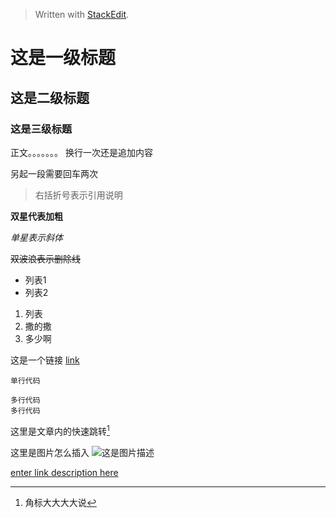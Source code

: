 
> Written with [StackEdit](https://stackedit.io/).

# 这是一级标题

## 这是二级标题

### 这是三级标题


正文。。。。。。。
换行一次还是追加内容


另起一段需要回车两次

> 右括折号表示引用说明

**双星代表加粗**

*单星表示斜体* 

~~双波浪表示删除线~~


- 列表1
- 列表2

1. 列表
2. 撒的撒
3. 多少啊


这是一个链接 [link](http://www.baidu.com)


`单行代码`

``` 
多行代码
多行代码
```

这里是文章内的快速跳转[^1]


这里是图片怎么插入
![这是图片描述](这是图片的绝对存放位置)


[enter link description here](https://xinmingzhou.github.io)






[^1]: 角标大大大大说
 



<!--stackedit_data:
eyJoaXN0b3J5IjpbLTc4NDgzMTIwNl19
-->
